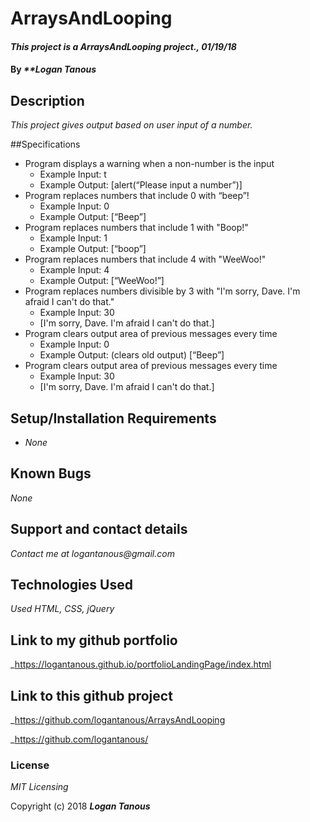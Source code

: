 # ArraysAndLooping

#### _This project is a ArraysAndLooping project., 01/19/18_

#### By _**Logan Tanous_

## Description

_This project gives output based on user input of a number._

##Specifications

<ul>
 <li>Program displays a warning when a non-number is the input
  <ul>
   <li>Example Input: t</li>
   <li>Example Output: [alert(“Please input a number”)]</li>
  </ul>
 </li>
 <li>Program replaces numbers that include 0 with “beep”!
  <ul>
   <li>Example Input: 0</li>
   <li>Example Output: [“Beep”]</li>
  </ul>
 </li>
 <li>Program replaces numbers that include 1 with "Boop!"
  <ul>
   <li>Example Input: 1</li>
   <li>Example Output: [“boop”]</li>
  </ul>
 </li>
 <li>Program replaces numbers that include 4 with "WeeWoo!"
  <ul>
   <li>Example Input: 4</li>
   <li>Example Output: [“WeeWoo!”]</li>
  </ul>
 </li>
 <li>Program replaces numbers divisible by 3 with "I'm sorry, Dave. I'm afraid I can't do that."
  <ul>
   <li>Example Input: 30</li>
   <li>[I'm sorry, Dave. I'm afraid I can't do that.]</li>
  </ul>
 </li>
 <li>Program clears output area of previous messages every time
  <ul>
   <li>Example Input: 0</li>
   <li>Example Output: (clears old output) [“Beep”]</li>
  </ul>
 </li>
 <li>Program clears output area of previous messages every time
  <ul>
   <li>Example Input: 30</li>
   <li>[I'm sorry, Dave. I'm afraid I can't do that.]</li>
  </ul>
 </li>   
</ul>

## Setup/Installation Requirements

* _None_

## Known Bugs

_None_

## Support and contact details

_Contact me at logantanous@gmail.com_

## Technologies Used

_Used HTML, CSS, jQuery_

## Link to my github portfolio

_https://logantanous.github.io/portfolioLandingPage/index.html

## Link to this github project
_https://github.com/logantanous/ArraysAndLooping

_https://github.com/logantanous/

### License

*MIT Licensing*

Copyright (c) 2018 **_Logan Tanous_**
